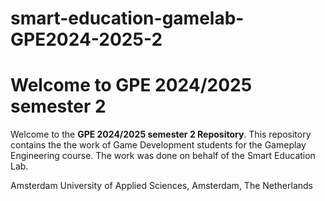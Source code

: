 # smart-education-gamelab-GPE2024-2025-2

# Welcome to GPE 2024/2025 semester 2

Welcome to the **GPE 2024/2025 semester 2 Repository**. This repository contains the the work of Game Development students for the Gameplay Engineering course. The work was done on behalf of the Smart Education Lab.

Amsterdam University of Applied Sciences, Amsterdam, The Netherlands
